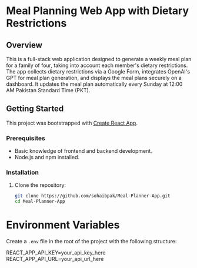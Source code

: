 # Meal Planning Web App with Dietary Restrictions

## Overview

This is a full-stack web application designed to generate a weekly meal plan for a family of four, taking into account each member's dietary restrictions. The app collects dietary restrictions via a Google Form, integrates OpenAI's GPT for meal plan generation, and displays the meal plans securely on a dashboard. It updates the meal plan automatically every Sunday at 12:00 AM Pakistan Standard Time (PKT).

## Getting Started

This project was bootstrapped with [Create React App](https://github.com/facebook/create-react-app).

### Prerequisites

- Basic knowledge of frontend and backend development.
- Node.js and npm installed.

### Installation

1. Clone the repository:
   ```bash
   git clone https://github.com/sohaibpak/Meal-Planner-App.git
   cd Meal-Planner-App
   ```

# Environment Variables

Create a `.env` file in the root of the project with the following structure:

REACT_APP_API_KEY=your_api_key_here
REACT_APP_API_URL=your_api_url_here
